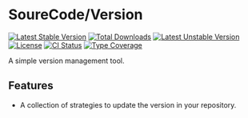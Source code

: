 
# SoureCode/Version

[![Latest Stable Version](https://poser.pugx.org/sourecode/version/v)](//packagist.org/packages/sourecode/version)
[![Total Downloads](https://poser.pugx.org/sourecode/version/downloads)](//packagist.org/packages/sourecode/version)
[![Latest Unstable Version](https://poser.pugx.org/sourecode/version/v/unstable)](//packagist.org/packages/sourecode/version)
[![License](https://poser.pugx.org/sourecode/version/license)](./LICENSE)
[![CI Status](https://github.com/sourecode/version/workflows/CI/badge.svg)](https://github.com/sourecode/version/actions)
[![Type Coverage](https://shepherd.dev/github/sourecode/version/coverage.svg)](https://shepherd.dev/github/sourecode/version)

A simple version management tool.

## Features

- A collection of strategies to update the version in your repository.
